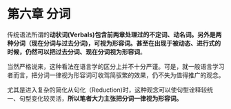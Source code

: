 # 第六章 分词

传统语法所谓的**动状词(Verbals)包含前两章处理过的不定词、动名词。另外是两种分词（现在分词与过去分词)，可视为形容词。甚至在出现于被动态、进行式的时候，仍然可以把过去分词、现在分词视为形容词**。  

当然严格说来，这种看法在语言学的区分上并不十分严谨。可是，就一般语言学习者而言，把分词一律视为形容词可收驾简驭繁的效果，仍不失为值得推广的观念。  

尤其是进入复杂的简化从句化（Reduction)时，这种观念可以使句型诠释较统一、句型变化较灵活，**所以笔者大力主张把分词一律视为形容词。**
